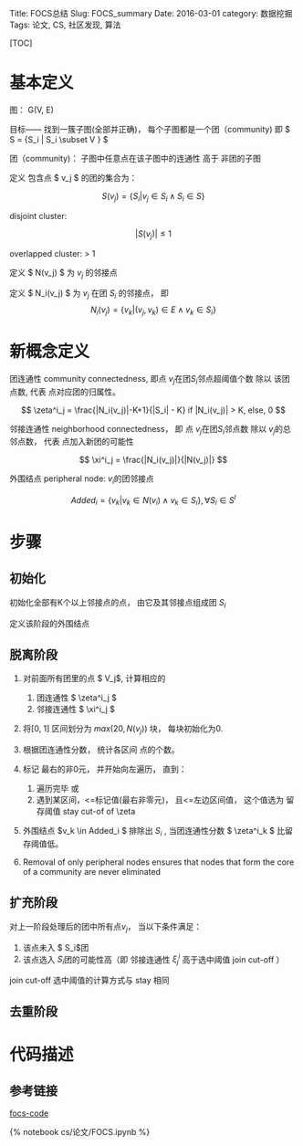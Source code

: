 Title: FOCS总结 
Slug: FOCS_summary
Date: 2016-03-01
category: 数据挖掘
Tags: 论文, CS, 社区发现, 算法

[TOC]

# 基本定义
图： G(V, E)

目标—— 找到一簇子图(全部并正确)， 每个子图都是一个团（community)
即 $ S = \{S_i | S_i \subset V \} $

团（community)： 子图中任意点在该子图中的连通性 高于 非团的子图

定义 包含点 $ v_j $ 的团的集合为：

$$ S(v_j) = \{S_i | v_j \in S_i \land S_i \in S \} $$

disjoint cluster:   

$$ |S(v_j)| \le 1 $$

overlapped cluster: > 1

定义 $ N(v_j) $ 为 $v_j$ 的邻接点

定义 $ N_i(v_j) $ 为 $v_j$ 在团 $S_i$ 的邻接点， 即 
$$ N_i(v_j) =\{v_k | (v_j, v_k) \in E \land v_k \in S_i \} $$

# 新概念定义

团连通性 community connectedness, 即点 $v_j$在团$S_i$邻点超阈值个数 除以 该团点数, 代表 点对应团的归属性。

$$ \zeta^i_j = \frac{|N_i(v_j)|-K+1}{|S_i| - K} if |N_i(v_j)| > K, else, 0 $$

邻接连通性 neighborhood connectedness， 即 点 $v_j$在团$S_i$邻点数 除以 $v_j$的总邻点数， 代表 点加入新团的可能性

$$ \xi^i_j = \frac{|N_i(v_j)|}{|N(v_j)|}  $$ 

外围结点 peripheral node: $v_i$的团邻接点

$$ Added_i = \{v_k|v_k \in N(v_i) \land v_k \in S_i \}, \forall S_i \in S^l $$

# 步骤

## 初始化

初始化全部有K个以上邻接点的点， 由它及其邻接点组成团 $S_i$

定义该阶段的外围结点

## 脱离阶段

1. 对前面所有团里的点 $ V_j$, 计算相应的

	1. 团连通性 $ \zeta^i_j $
	2. 邻接连通性 $ \xi^i_j $

2. 将[0, 1] 区间划分为 $max(20, N(v_j))$ 块， 每块初始化为0.
3. 根据团连通性分数， 统计各区间 点的个数。
4. 标记 最右的非0元， 并开始向左遍历， 直到：
	1. 遍历完毕 或
	2. 遇到某区间，<=标记值(最右非零元)， 且<=左边区间值， 这个值选为 留存阈值 stay cut-of of \zeta
5. 外围结点 $v_k \in Added_i $ 排除出 $S_i$ , 当团连通性分数 $ \zeta^i_k $ 比留存阈值低。
6. Removal of only
peripheral nodes ensures that nodes that form the core of a
community are never eliminated

## 扩充阶段

对上一阶段处理后的团中所有点$v_j$， 当以下条件满足：
1. 该点未入 $ S_i$团
2. 该点选入 $S_i$团的可能性高（即 邻接连通性 $\xi^i_j$ 高于选中阈值 join cut-off ）

join cut-off 选中阈值的计算方式与 stay 相同

## 去重阶段



# 代码描述

## 参考链接

[focs-code](/focs-notebook.html)


{% notebook cs/论文/FOCS.ipynb %}




